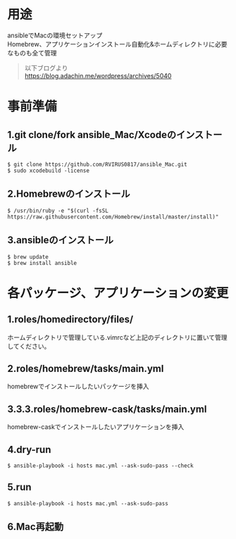 #  用途
ansibleでMacの環境セットアップ  
Homebrew、アプリケーションインストール自動化&ホームディレクトリに必要なものも全て管理
>以下ブログより  
https://blog.adachin.me/wordpress/archives/5040

# 事前準備
## 1.git clone/fork ansible_Mac/Xcodeのインストール
````
$ git clone https://github.com/RVIRUS0817/ansible_Mac.git
$ sudo xcodebuild -license
````

## 2.Homebrewのインストール
````
$ /usr/bin/ruby -e "$(curl -fsSL https://raw.githubusercontent.com/Homebrew/install/master/install)"
````

## 3.ansibleのインストール
````
$ brew update
$ brew install ansible
````

# 各パッケージ、アプリケーションの変更
## 1.roles/homedirectory/files/
ホームディレクトリで管理している.vimrcなど上記のディレクトリに置いて管理してください。

## 2.roles/homebrew/tasks/main.yml
homebrewでインストールしたいパッケージを挿入

## 3.3.3.roles/homebrew-cask/tasks/main.yml
homebrew-caskでインストールしたいアプリケーションを挿入

## 4.dry-run
````
$ ansible-playbook -i hosts mac.yml --ask-sudo-pass --check
````

## 5.run
````
$ ansible-playbook -i hosts mac.yml --ask-sudo-pass
````
## 6.Mac再起動

